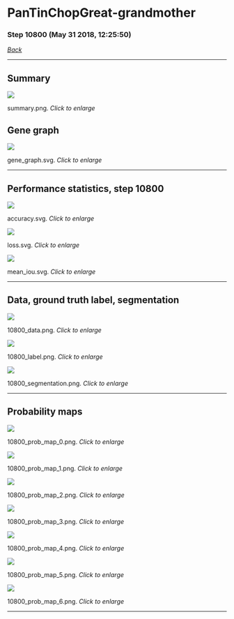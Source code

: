 # PanTinChopGreat-grandmother

### Step 10800 (May 31 2018, 12:25:50)

[_Back_](..)

---

## Summary

<div class="images"><a href="media/summary.png"><img  src="media/summary.png" align="center"></a><p>summary.png. <i>Click to enlarge</i></p></div>

## Gene graph

<div class="images"><a href="media/gene_graph.svg"><img  src="media/gene_graph.svg" align="center"></a><p>gene_graph.svg. <i>Click to enlarge</i></p></div>

---

## Performance statistics, step 10800

<div class="images"><a href="media/accuracy.svg"><img class="mini" src="media/accuracy.svg" align="center"></a><p>accuracy.svg. <i>Click to enlarge</i></p></div>
<div class="images"><a href="media/loss.svg"><img class="mini" src="media/loss.svg" align="center"></a><p>loss.svg. <i>Click to enlarge</i></p></div>
<div class="images"><a href="media/mean_iou.svg"><img class="mini" src="media/mean_iou.svg" align="center"></a><p>mean_iou.svg. <i>Click to enlarge</i></p></div>

---

## Data, ground truth label, segmentation

<div class="images"><a href="media/10800_data.png"><img class="mini" src="media/10800_data.png" align="center"></a><p>10800_data.png. <i>Click to enlarge</i></p></div>
<div class="images"><a href="media/10800_label.png"><img class="mini" src="media/10800_label.png" align="center"></a><p>10800_label.png. <i>Click to enlarge</i></p></div>
<div class="images"><a href="media/10800_segmentation.png"><img class="mini" src="media/10800_segmentation.png" align="center"></a><p>10800_segmentation.png. <i>Click to enlarge</i></p></div>

---

## Probability maps

<div class="images"><a href="media/10800_prob_map_0.png"><img class="mini" src="media/10800_prob_map_0.png" align="center"></a><p>10800_prob_map_0.png. <i>Click to enlarge</i></p></div>
<div class="images"><a href="media/10800_prob_map_1.png"><img class="mini" src="media/10800_prob_map_1.png" align="center"></a><p>10800_prob_map_1.png. <i>Click to enlarge</i></p></div>
<div class="images"><a href="media/10800_prob_map_2.png"><img class="mini" src="media/10800_prob_map_2.png" align="center"></a><p>10800_prob_map_2.png. <i>Click to enlarge</i></p></div>
<div class="images"><a href="media/10800_prob_map_3.png"><img class="mini" src="media/10800_prob_map_3.png" align="center"></a><p>10800_prob_map_3.png. <i>Click to enlarge</i></p></div>
<div class="images"><a href="media/10800_prob_map_4.png"><img class="mini" src="media/10800_prob_map_4.png" align="center"></a><p>10800_prob_map_4.png. <i>Click to enlarge</i></p></div>
<div class="images"><a href="media/10800_prob_map_5.png"><img class="mini" src="media/10800_prob_map_5.png" align="center"></a><p>10800_prob_map_5.png. <i>Click to enlarge</i></p></div>
<div class="images"><a href="media/10800_prob_map_6.png"><img class="mini" src="media/10800_prob_map_6.png" align="center"></a><p>10800_prob_map_6.png. <i>Click to enlarge</i></p></div>

---


